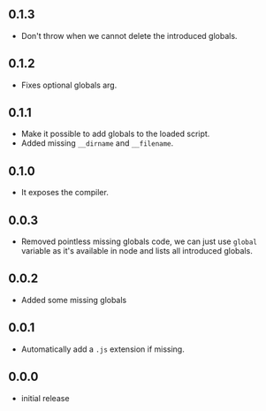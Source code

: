 ## 0.1.3
- Don't throw when we cannot delete the introduced globals.

## 0.1.2
- Fixes optional globals arg.

## 0.1.1
- Make it possible to add globals to the loaded script.
- Added missing `__dirname` and `__filename`.

## 0.1.0
- It exposes the compiler.

## 0.0.3
- Removed pointless missing globals code, we can just use `global` variable as
  it's available in node and lists all introduced globals.

## 0.0.2
- Added some missing globals

## 0.0.1
- Automatically add a `.js` extension if missing.

## 0.0.0
- initial release

